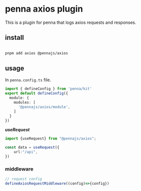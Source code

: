 # penna axios plugin

This is a plugin for penna that logs axios requests and responses.


## install

```bash

pnpm add axios @pennajs/axios

```

## usage

In `penna.config.ts` file.

```ts
import { defineConfig } from 'penna/kit'
export default defineConfig({
  module: {
    modules: [
      '@pennajs/axios/module',
    ]
  }
})
```

***useRequest***

```ts
import {useRequest} from "@pennajs/axios";

const data = useRequest({
    url:"/api",
})
```

### middleware


```ts
// request config
defineAxiosRequestMiddleware((config)=>{config})


```